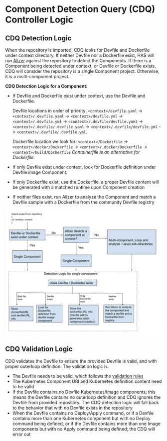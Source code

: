 # Component Detection Query (CDQ) Controller Logic

## CDQ Detection Logic

When the repository is imported, CDQ looks for Devfile and Dockerfile under context directory. If neither Devfile nor a Dockerfile exist, HAS will run [Alizer](https://github.com/devfile/alizer) against the repository to detect the Components. If there is a Component being detected under context, or Devfile or Dockerfile exists, CDQ will consider the repository is a single Component project. Otherwise, it is a multi-component project.

**CDQ Detection Logic for a Component:**

* If Devfile and Dockerfile exist under context, use the Devfile and Dockerfile.

    Devfile locations in order of priority: `<context>/devfile.yaml` -> `<context>/.devfile.yaml` -> `<context>/devfile.yml` -> `<context>/.devfile.yml` -> `<context>/.devfile/devfile.yaml` -> `<context>/.devfile/.devfile.yaml` -> `<context>/.devfile/devfile.yml` -> `<context>/.devfile/.devfile.yml`.

    Dockerfile location we look for: `<context>/Dockerfile` -> `<context>/docker/Dockerfile` -> `<context>/.docker/Dockerfile` -> `<context>/build/Dockerfile`
    _Containerfile is an alternative for Dockerfile._

* If only Devfile exist under context, look for Dockerfile definition under Devfile image Component.
* If only Dockerfile exist, use the Dockerfile. a proper Devfile content will be generated with a matched runtime upon Component creation
* If neither files exist, run Alizer to analyze the Component and match a Devfile sample with a Dockerfile from the community Devfile registry

![](../../diagrams/hybrid-application-service/cdq-detection.jpg)


## CDQ Validation Logic

CDQ validates the Devfile to ensure the provided Devfile is valid, and with proper outerloop definition. The validation logic is:

* The Devfile needs to be valid, which follows the [validation rules](https://devfile.io/docs/2.2.0/devfile-validation-rules)
* The Kubernetes Component URI and Kubernetes definition content need to be valid
* If the Devfile contains no Devfile Kubernetes/Image components, this means the Devfile contains no outerloop definition and CDQ ignores the Devfile from provided repository. The CDQ detection logic will fall back to the behavior that with no Devfile exists in the repository
* When the Devfile contains no Deploy/Apply command, or if a Devfile contains more than one Kubernetes component but with no Deploy command being defined, or if the Devfile contains more than one Image components but with no Apply command being defined; the CDQ will error out
